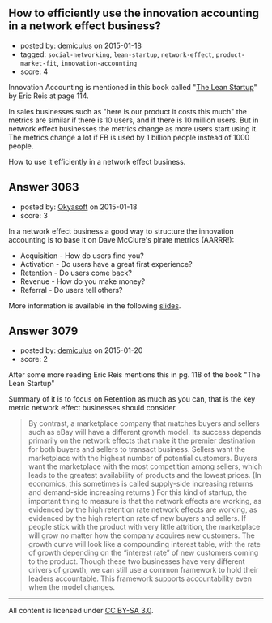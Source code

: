 ## How to efficiently use the innovation accounting in a network effect business?

- posted by: [demiculus](https://stackexchange.com/users/5264485/demiculus) on 2015-01-18
- tagged: `social-networking`, `lean-startup`, `network-effect`, `product-market-fit`, `innovation-accounting`
- score: 4

Innovation Accounting is mentioned in this book called "[The Lean Startup][1]" by Eric Reis at page 114. 

In sales businesses such as "here is our product it costs this much" the metrics are similar if there is 10 users, and if there is 10 million users. 
But in network effect businesses the metrics change as more users start using it. The metrics change a lot if FB is used by 1 billion people instead of 1000 people. 

How to use it efficiently in a network effect business.


  [1]: http://www.stpia.ir/files/The%20Lean%20Startup%20.pdf


## Answer 3063

- posted by: [Okyasoft](https://stackexchange.com/users/294248/okyasoft) on 2015-01-18
- score: 3

<p>In a network effect business a good way to structure the innovation accounting is to base it on Dave McClure's pirate metrics (AARRR!):</p>

<ul>
<li>Acquisition - How do users find you?</li>
<li>Activation - Do users have a great first experience?</li>
<li>Retention - Do users come back?</li>
<li>Revenue - How do you make money?</li>
<li>Referral - Do users tell others?</li>
</ul>

<p>More information is available in the following <a href="http://www.slideshare.net/dmc500hats/startup-metrics-for-pirates-long-version" rel="nofollow">slides</a>.</p>



## Answer 3079

- posted by: [demiculus](https://stackexchange.com/users/5264485/demiculus) on 2015-01-20
- score: 2

After some more reading Eric Reis mentions this in pg. 118 of the book "The Lean Startup"

Summary of it is to focus on Retention as much as you can, that is the key metric network effect businesses should consider. 

> By contrast, a marketplace company that matches buyers and
sellers such as eBay will have a different growth model. Its success
depends primarily on the network effects that make it the premier
destination for both buyers and sellers to transact business. Sellers
want the marketplace with the highest number of potential
customers. Buyers want the marketplace with the most competition
among sellers, which leads to the greatest availability of products
and the lowest prices. (In economics, this sometimes is called
supply-side increasing returns and demand-side increasing returns.)
For this kind of startup, the important thing to measure is that the
network effects are working, as evidenced by the high retention rate
network effects are working, as evidenced by the high retention rate
of new buyers and sellers. If people stick with the product with
very little attrition, the marketplace will grow no matter how the
company acquires new customers. The growth curve will look like
a compounding interest table, with the rate of growth depending on
the “interest rate” of new customers coming to the product.
Though these two businesses have very different drivers of
growth, we can still use a common framework to hold their leaders
accountable. This framework supports accountability even when the
model changes.


  [1]: http://startups.stackexchange.com/questions/3061/how-to-efficiently-use-the-innovation-accounting-in-a-network-effect-business/3063#3063



---

All content is licensed under [CC BY-SA 3.0](https://creativecommons.org/licenses/by-sa/3.0/).
